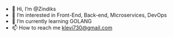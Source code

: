 - 👋 Hi, I’m @Zindiks
- 👀 I’m interested in Front-End, Back-end, Microservices, DevOps
- 🌱 I’m currently learning GOLANG
- 📫 How to reach me klevi730@gmail.com
